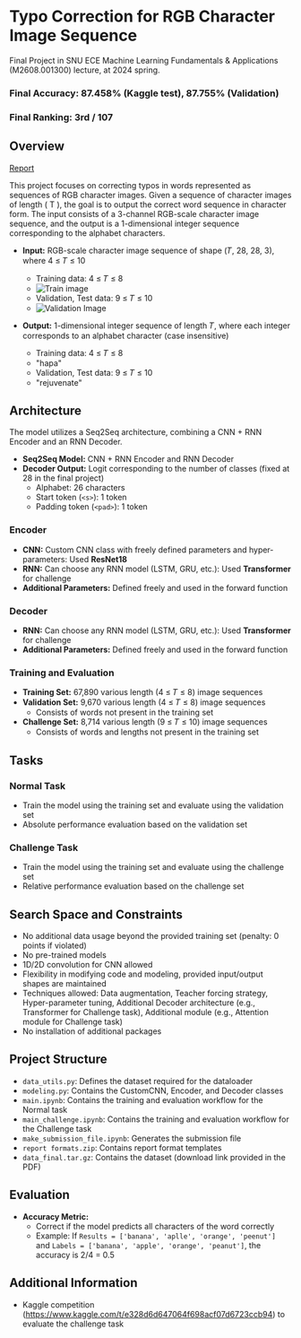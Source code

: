 # Typo Correction for RGB Character Image Sequence
Final Project in SNU ECE Machine Learning Fundamentals & Applications (M2608.001300) lecture, at 2024 spring.

### Final Accuracy: 87.458% (Kaggle test), 87.755% (Validation)
### Final Ranking: 3rd / 107


## Overview
[Report](https://github.com/jaewonlee16/ML_Final/blob/master/ML_Final_report.pdf)

This project focuses on correcting typos in words represented as sequences of RGB character images. Given a sequence of character images of length \( T \), the goal is to output the correct word sequence in character form. The input consists of a 3-channel RGB-scale character image sequence, and the output is a 1-dimensional integer sequence corresponding to the alphabet characters.

- **Input:** RGB-scale character image sequence of shape (𝑇, 28, 28, 3), where 4 ≤ 𝑇 ≤ 10
  - Training data: 4 ≤ 𝑇 ≤ 8
  - ![Train image](https://github.com/jaewonlee16/ML_Final/assets/73290953/21237e5d-5379-46b0-8641-a5def894fe8a)
  - Validation, Test data: 9 ≤ 𝑇 ≤ 10
  - ![Validation Image](https://github.com/jaewonlee16/ML_Final/assets/73290953/37a3e024-41db-487e-8b8b-a8c8714b362c)

- **Output:** 1-dimensional integer sequence of length 𝑇, where each integer corresponds to an alphabet character (case insensitive)
  - Training data: 4 ≤ 𝑇 ≤ 8
  - "hapa"
  - Validation, Test data: 9 ≤ 𝑇 ≤ 10
  - "rejuvenate"

## Architecture

The model utilizes a Seq2Seq architecture, combining a CNN + RNN Encoder and an RNN Decoder.

- **Seq2Seq Model:** CNN + RNN Encoder and RNN Decoder
- **Decoder Output:** Logit corresponding to the number of classes (fixed at 28 in the final project)
  - Alphabet: 26 characters
  - Start token (`<s>`): 1 token
  - Padding token (`<pad>`): 1 token

### Encoder

- **CNN:** Custom CNN class with freely defined parameters and hyper-parameters: Used **ResNet18**
- **RNN:** Can choose any RNN model (LSTM, GRU, etc.): Used **Transformer** for challenge
- **Additional Parameters:** Defined freely and used in the forward function

### Decoder

- **RNN:** Can choose any RNN model (LSTM, GRU, etc.): Used **Transformer** for challenge
- **Additional Parameters:** Defined freely and used in the forward function

### Training and Evaluation

- **Training Set:** 67,890 various length (4 ≤ 𝑇 ≤ 8) image sequences
- **Validation Set:** 9,670 various length (4 ≤ 𝑇 ≤ 8) image sequences
  - Consists of words not present in the training set
- **Challenge Set:** 8,714 various length (9 ≤ 𝑇 ≤ 10) image sequences
  - Consists of words and lengths not present in the training set

## Tasks

### Normal Task

- Train the model using the training set and evaluate using the validation set
- Absolute performance evaluation based on the validation set

### Challenge Task

- Train the model using the training set and evaluate using the challenge set
- Relative performance evaluation based on the challenge set

## Search Space and Constraints

- No additional data usage beyond the provided training set (penalty: 0 points if violated)
- No pre-trained models
- 1D/2D convolution for CNN allowed
- Flexibility in modifying code and modeling, provided input/output shapes are maintained
- Techniques allowed: Data augmentation, Teacher forcing strategy, Hyper-parameter tuning, Additional Decoder architecture (e.g., Transformer for Challenge task), Additional module (e.g., Attention module for Challenge task)
- No installation of additional packages

## Project Structure

- `data_utils.py`: Defines the dataset required for the dataloader
- `modeling.py`: Contains the CustomCNN, Encoder, and Decoder classes
- `main.ipynb`: Contains the training and evaluation workflow for the Normal task
- `main_challenge.ipynb`: Contains the training and evaluation workflow for the Challenge task
- `make_submission_file.ipynb`: Generates the submission file
- `report formats.zip`: Contains report format templates
- `data_final.tar.gz`: Contains the dataset (download link provided in the PDF)

## Evaluation

- **Accuracy Metric:**
  - Correct if the model predicts all characters of the word correctly
  - Example: If `Results = ['banana', 'aplle', 'orange', 'peenut']` and `Labels = ['banana', 'apple', 'orange', 'peanut']`, the accuracy is 2/4 = 0.5


## Additional Information
- Kaggle competition (https://www.kaggle.com/t/e328d6d647064f698acf07d6723ccb94) to evaluate the challenge task
